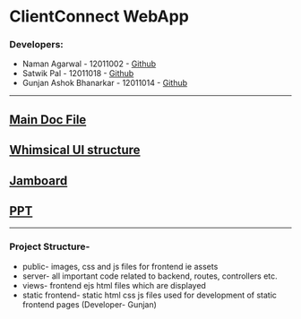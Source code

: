 # ClientConnect WebApp

### Developers:

- Naman Agarwal - 12011002 - [Github](https://github.com/NamanAgarwal214)
- Satwik Pal - 12011018 - [Github](https://github.com/Satwik-pal-git)
- Gunjan Ashok Bhanarkar - 12011014 - [Github](https://github.com/gunjan1909)

<hr/>

## [Main Doc File](https://docs.google.com/document/d/1yXOSfBNzaXp3HZuw852CfIY1i0SxuzujjwHUv3dSrEI/edit)

## [Whimsical UI structure](https://whimsical.com/dashboard-T2mD7gr7upD41YkyP6ajfK)

## [Jamboard](https://jamboard.google.com/d/1tFnB9DBgBL9LCr4PE5kdEYbp8BOh8XFJlj8HwfWsZco/viewer?f=0)

## [PPT](https://www.canva.com/design/DAE6KOO3px0/NGfdRt6tD7AOArhcVNNYKg/view?utm_content=DAE6KOO3px0&utm_campaign=designshare&utm_medium=link&utm_source=sharebutton)

<hr/>

### Project Structure-

- public- images, css and js files for frontend ie assets
- server- all important code related to backend, routes, controllers etc.
- views- frontend ejs html files which are displayed
- static frontend- static html css js files used for development of static frontend pages (Developer- Gunjan)
